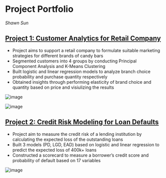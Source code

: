 # Project Portfolio
_Shawn Sun_

## [Project 1: Customer Analytics for Retail Company](https://github.com/shawn-y-sun/Customer_Analytics_Retail)
- Project aims to support a retail company to formulate suitable marketing strategies for different brands of candy bars
- Segmented customers into 4 groups by conducting Principal Component Analysis and K-Means Clustering
- Built logistic and linear regression models to analyze branch choice probability and purchase quantity respectively
- Obtained insights through performing elasticity of brand choice and quantity based on price and visiulizing the results

![image](https://user-images.githubusercontent.com/77659538/109506101-3c697180-7ad8-11eb-8ff0-311b6904bf62.png)

![image](https://user-images.githubusercontent.com/77659538/109506147-48553380-7ad8-11eb-994f-b0bd1775ae36.png)


## [Project 2: Credit Risk Modeling for Loan Defaults](https://github.com/shawn-y-sun/Credit_Risk_Model_LoanDefaults)
- Project aim to measure the credit risk of a lending institution by calculating the expected loss of the outstanding loans
- Built 3 models (PD, LGD, EAD) based on logistic and linear regression to predict the expected loss of 400k+ loans
- Constructed a scorecard to measure a borrower’s credit score and probability of default based on 17 variables

![image](https://user-images.githubusercontent.com/77659538/109506077-370c2700-7ad8-11eb-9b35-c0216c6a6cc8.png)
